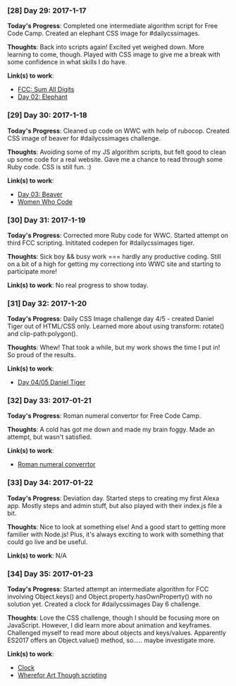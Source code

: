 ### [28] Day 29: 2017-1-17

**Today's Progress**: Completed one intermediate algorithm script for Free Code Camp. Created an elephant CSS image for #dailycssimages.

**Thoughts**: Back into scripts again! Excited yet weighed down. More learning to come, though. Played with CSS image to give me a break with some confidence in what skills I do have.

**Link(s) to work**:
* [FCC: Sum All Digits](https://github.com/digilou/freecodecamp/blob/master/intermediate-algorithms/sum-all-numbers.js)
* [Day 02: Elephant](http://codepen.io/digilou/full/QdGQvr/)

### [29] Day 30: 2017-1-18

**Today's Progress**: Cleaned up code on WWC with help of rubocop. Created CSS image of beaver for #dailycssimages challenge.

**Thoughts**: Avoiding some of my JS algorithm scripts, but felt good to clean up some code for a real website. Gave me a chance to read through some Ruby code. CSS is still fun. :)

**Link(s) to work**:
* [Day 03: Beaver](http://codepen.io/digilou/full/pRRNVO/)
* [Women Who Code](https://womenwhocode.com)

### [30] Day 31: 2017-1-19

**Today's Progress**: Corrected more Ruby code for WWC. Started attempt on third FCC scripting. Inititated codepen for #dailycssimages tiger.

**Thoughts**: Sick boy && busy work === hardly any productive coding. Still on a bit of a high for getting my correctiong into WWC site and starting to participate more!

**Link(s) to work**:
No real progress to show today.

### [31] Day 32: 2017-1-20

**Today's Progress**: Daily CSS Image challenge day 4/5 - created Daniel Tiger out of HTML/CSS only. Learned more about using transform: rotate() and clip-path:polygon().

**Thoughts**: Whew! That took a while, but my work shows the time I put in! So proud of the results.

**Link(s) to work**:
* [Day 04/05 Daniel Tiger](http://codepen.io/digilou/full/ygMMmX/)

### [32] Day 33: 2017-01-21

**Today's Progress**: Roman numeral convertor for Free Code Camp.

**Thoughts**: A cold has got me down and made my brain foggy. Made an attempt, but wasn't satisfied.

**Link(s) to work**:
* [Roman numeral converrtor]()

### [33] Day 34: 2017-01-22

**Today's Progress**: Deviation day. Started steps to creating my first Alexa app. Mostly steps and admin stuff, but also played with their index.js file a bit.

**Thoughts**: Nice to look at something else! And a good start to getting more familier with Node.js! Plus, it's always exciting to work with something that could go live and be useful.

**Link(s) to work**: N/A

### [34] Day 35: 2017-01-23

**Today's Progress**: Started attempt an intermediate algorithm for FCC involving Object.keys() and Object.property.hasOwnProperty() with no solution yet. Created a clock for #dailycssimages Day 6 challenge.

**Thoughts**: Love the CSS challenge, though I should be focusing more on JavaScript. However, I did learn more about animation and keyframes. Challenged myself to read more about objects and keys/values. Apparently ES2017 offers an Object.value() method, so..... maybe investigate more.

**Link(s) to work**:
* [Clock](http://codepen.io/digilou/full/YNQEOW/)
* [Wherefor Art Though scripting](https://github.com/digilou/freecodecamp/blob/master/intermediate-algorithms/wherfore%20art%20thou.js)
